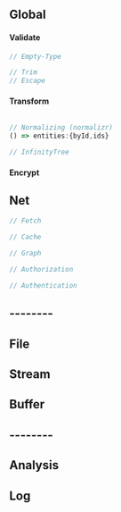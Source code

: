 ## Global

#### Validate

```ts
// Empty-Type
```

```ts
// Trim
// Escape
```

#### Transform

```ts

```

```ts
// Normalizing (normalizr)
() => entities:{byId,ids}
```

```ts
// InfinityTree
```

#### Encrypt

## Net

```ts
// Fetch
```

```ts
// Cache
```

```ts
// Graph
```

```ts
// Authorization
```

```ts
// Authentication
```

## --------

## File

## Stream

## Buffer

## --------

## Analysis

## Log
